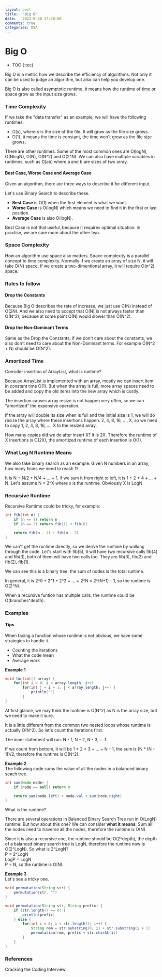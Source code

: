 ```yaml
---
layout: post
title:  "Big O"
date:   2023-8-20 17:50:00
comments: true
categories: DSA
---
```


# Big O

*   TOC {:toc}

Big O is a metric how we describe the efficiency of algorithms. Not only it can be used to judge an algorithm, but also can help you develop one.

Big O is also called asymptotic runtime, it means how the runtime of time or space grow as the input size grows.

### Time Complexity  

If we take the "data transfer" as an example, we will have the following runtimes:

*   O(s), where s is the size of the file. It will grow as the file size grows.
*   O(1), it means the time is constant, the time won't grow as the file size grows.

There are other runtimes. Some of the most common ones are O(logN), O(NlogN), O(N), O(N^2) and O(2^N). We can also have multiple variables in runtimes, such as O(ab) where a and b are sizes of two array.


#### Best Case, Worse Case and Average Case
Given an algorithm, there are three ways to describe it for different input.  

Let's use Binary Search to describe these.

*   **Best Case** is O(1) when the first element is what we want.
*   **Worse Case** is O(logN) which means we need to find it in the first or last position.
*   **Average Case** is also O(logN).  

Best Case is not that useful, because it requires optimal situation. In practise, we are care more about the other two.

### Space Complexity
How an algorithm use space also matters. Space complexity is a parallel concept to time complexity. Normally if we create an array of size N, it will take O(N) space. If we create a two-dimentional array, it will require O(n^2) space.

### Rules to follow

#### Drop the Constants  
Because Big O describes the rate of increase, we just use O(N) instead of O(2N). And we also need to accept that O(N) is not always faster than O(N^2), because at some point O(N) would slower than O(N^2).  

#### Drop the Non-Dominant Terms  
Same as the Drop the Constants, if we don't care about the constants, we also don't need to care about the Non-Dominant terms. For example O(N^2 + N) should be O(N^2).


### Amortized Time  
Consider insertion of ArrayList, what is runtime?

Because ArrayList is implemented with an array, mostly we can insert item in constant time O(1). But when the array is full, more array spaces need to be added and copy the old items into the new array which is costly.

The insertion causes array resize is not happen very often, so we can "amortized" the expensive operation.

If the array will double its size when is full and the initial size is 1, we will do resize the array where these insertions happen: 2, 4, 8, 16, ..., X, so we need to copy 1, 2, 4, 8, 16, ..., X to the resized array.

How many copies did we do after insert X? It is 2X. Therefore the runtime of X insertions is O(2X), the amortized runtime of each insertion is O(1).

### What Log N Runtime Means  
We also take binary search as an example. Given N numbers in an array, how many times we need to reach 1?

It is N + N/2 + N/4 + ... + 1, if we sum it from right to left, it is 1 + 2 + 4 + ... + N. Let's assume N = 2^X where x is the runtime. Obviously X is LogN.

### Recursive Runtime
Recursive Runtime could be tricky, for example:

```java
int fib(int n) {
    if (n <= 1) return n
    if (n == 2) return fib(1) + fib(0)

    return fib(n - 1) + fib(n - 2)
}
```

We can't get the runtime directly, so we derive the runtime by walking through the code.
Let's start with fib(5), it will have two recursive calls fib(4) and fib(3), both of them will have two calls too. They are fib(3), fib(2) and fib(2), fib(1).

We can see this is a binary tree, the sum of nodes is the total runtime.

In general, it is 2^0 + 2^1 + 2^2 + ... + 2^N = 2^(N+1) - 1, so the runtime is O(2^N).

When a recursive funtion has multiple calls, the runtime could be O(branches^depth).

### Examples

#### Tips
When facing a function whose runtime is not obvious, we have some strategies to handle it.
*   Counting the iterations
*   What the code mean
*   Average work


**Example 1**

```java
void fun(int[] array) {
    for(int i = 0; i < array.length; i++)
        for(int j = i + 1; j < array.length; j++) {
            println("")
        }
}
```
At first glance, we may think the runtime is O(N^2) as N is the array size, but we need to make it sure.

It is a little different from the common two nested loops whose runtime is actually O(N^2). So let's count the iterations first.  

The inner statement will run:
N - 1,
N - 2,
N - 3,
...
1.

If we count from bottom, it will be 1 + 2 + 3 + ... + N - 1, the sum is (N * (N - 1))/2, therefore the runtime is O(N^2).



**Example 2**  
The following code sums the value of all the nodes in a balanced binary seach tree.
```java
int sum(Node node) {
    if (node == null) return 0

    return sum(node.left) + node.val + sum(node.right)
}
```
What is the runtime?  

There are several operations in Balanced Binary Search Tree run in O(LogN) runtime. But how about this one?
We can consider **what it means**. Sum all the nodes need to traverse all the nodes, therefore the runtime is O(N).

Since it is also a recursive one, the runtime should be O(2^depth), the depth of a balanced binary search tree is LogN, therefore the runtime now is O(2^LogN). So what is 2^LogN?  
P = 2^LogN  
LogP = LogN  
P = N, so the runtime is O(N).


**Example 3**  
Let's see a tricky one.  
```java
void permutation(String str) {
    permutation(str, "")
}

void permutation(String str, String prefix) {
    if (str.length() == 0) {
        println(prefix)
    } else {
        for(int i = 0; i < str.length(); i++) {
            String rem = str.substring(0, i) + str.substring(i + 1)
            permutation(rem, prefix + str.charAt(i))
        }
    }
}
```


### References
Cracking the Coding Interview

